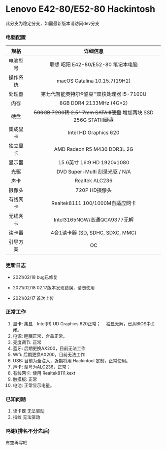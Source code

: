 # Lenovo E42-80/E52-80 Hackintosh

此分支为稳定分支，如需最新版本请访问dev分支

### 电脑配置

规格|详细信息
:----:|:----:
电脑型号 |	联想 昭阳 E42-80/E52-80 笔记本电脑
操作系统 |	macOS Catalina 10.15.7(19H2)
处理器 |	第七代智能英特尔®酷睿™双核处理器 i5-7100U 
内存 |	8GB DDR4 2133MHz (4G*2)
硬盘 | ~~500GB 7200转 2.5" 7mm SATAIII硬盘~~ 增加两块 SSD 256G STATIII硬盘
集成显卡 | Intel HD Graphics 620
独立显卡 | AMD Radeon R5 M430 DDR3L 2G
显示器	| 15.6英寸 16:9 HD 1920x1080
光驱	| DVD Super-Multi 刻录光驱 / N/A 
声卡 | Realtek ALC236
摄像头 | 720P HD摄像头
有线网卡 | Realtek8111 100/1000M自适应网卡
无线网卡 | Intel3165NGW/高通QCA9377无解
读卡器 | 4合1读卡器 (SD, SDHC, SDXC, MMC)
引导方案 | OC


### 更新日志
* 2021/02/18
  bug已修复

* 2021/02/18
  02.17版本发现错误，请勿使用

* 2021/02/17
  首次上传
  
  

### 正常工作

1. 显卡: 集显　Intel(R) UD Graphics 620正常； 　独显无解，已从BIOS中关闭。
2. 电源: 睡眠正常，合盖正常。
3. 亮度调节: 正常
4. 蓝牙: 后期更换AX200，目前无法工作
5. Wifi: 后期更换AX200，目前无法工作
6. USB: 目前为全注入，近期将用 Hackintool 定制，正常使用。
7. 声卡: 型号为ALC236，正常；
8. 有线网卡: 使用 Realtek8111.kext
9. 触摸板: 正常
10. 电池: 正常显示电量。

### 已知问题
1. 读卡器 无法驱动
2. 指纹 无法驱动




### 鸣谢(排名不分先后)
有空再写吧
